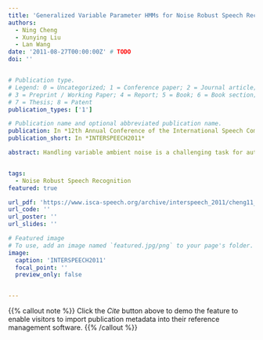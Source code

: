 ```yaml
---
title: 'Generalized Variable Parameter HMMs for Noise Robust Speech Recognition'
authors:
  - Ning Cheng
  - Xunying Liu
  - Lan Wang
date: '2011-08-27T00:00:00Z' # TODO
doi: ''


# Publication type.
# Legend: 0 = Uncategorized; 1 = Conference paper; 2 = Journal article;
# 3 = Preprint / Working Paper; 4 = Report; 5 = Book; 6 = Book section;
# 7 = Thesis; 8 = Patent
publication_types: ['1']

# Publication name and optional abbreviated publication name.
publication: In *12th Annual Conference of the International Speech Communication Association*
publication_short: In *INTERSPEECH2011*

abstract: Handling variable ambient noise is a challenging task for automatic speech recognition (ASR) systems. To address this issue, multi-style, noise condition independent (CI) model training using speech data collected in diverse noise environments, or uncertainty decoding techniques can be used. An alternative approach is to explicitly approximate the continuous trajectory of Gaussian component mean and variance parameters against the varying noise level, for example, using variable parameter HMMs (VP-HMM). This paper investigates a more generalized form of variable parameter HMMs (GVP-HMM). In addition to Gaussian component means and variances, it can also provide a more compact trajectory modelling for tied linear transformations. An alternative noise condition dependent (CD) training algorithm is also proposed to handle the bias to training noise condition distribution. Consistent error rate gains were obtained over conventional VP-HMM mean and variance only trajectory modelling on a medium vocabulary Mandarin Chinese in-car navigation command recognition task.


tags:
  - Noise Robust Speech Recognition
featured: true

url_pdf: 'https://www.isca-speech.org/archive/interspeech_2011/cheng11_interspeech.html'
url_code: ''
url_poster: ''
url_slides: ''

# Featured image
# To use, add an image named `featured.jpg/png` to your page's folder.
image:
  caption: 'INTERSPEECH2011'
  focal_point: ''
  preview_only: false


---
```


{{% callout note %}}
Click the _Cite_ button above to demo the feature to enable visitors to import publication metadata into their reference management software.
{{% /callout %}}

